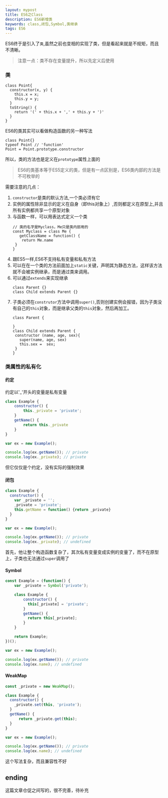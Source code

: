 ```yaml
---
layout: mypost
title: ES6之Class
description: ES6新增类
keywords: class,闭包,Symbol,类继承
tags: ES6
---
```


ES6终于是引入了`类`,虽然之前也变相的实现了类，但是看起来就是不规矩，而且不清晰。

> 注意一点：类不存在变量提升，所以先定义后使用

### 类

```angular2html
class Point{
  constructor(x, y) {
    this.x = x;
    this.y = y;
  }
  toString() {
    return '(' + this.x + ',' + this.y + ')'
  }
}
```
ES6的类其实可以看做构造函数的另一种写法

```angular2html
class Point{}
typeof Point // 'function'
Point = Point.prototype.constructor
```
所以，类的方法也是定义在`prototype`属性上面的

> ES6的类基本等于ES5定义的类，但是有一点区别是，ES6类内部的方法是不可枚举的

需要注意的几点：
1. `constructor`是类的默认方法,一个类必须有它
2. 实例的属性除非显示的定义在自身（即this对象上）,否则都定义在原型上,并且所有实例都共享一个原型对象
3. 与函数一样，可以用表达式定义一个类
    ```angular2html
    // 类的名字是Myclass，Me只是类内部用的
    const Myclass = class Me {
       getClassName = function() {
        return Me.name
     }
    }
    ```
4. 跟ES5一样,ES6不支持私有变量和私有方法
5. 可以在在一个类的方法前面加上`static`关键，声明其为静态方法，这样该方法就不会被实例继承，而是通过类来调用。
6. 可以通过`extends`来实现继承
    ```angular2html
    class Parent {}
    class Child extends Parent {}
    ```
7. 子类必须在`construtor`方法中调用`super()`,否则创建实例会报错，因为子类没有自己的`this`对象，而是继承父类的`this`对象，然后再加工。
    ```
    class Parent {
     
    }
    class Child extends Parent {
     constructor (name, age, sex){
       super(name, age, sex)
       this.sex =  sex;
     }
    }
    ```

### 类属性的私有化

#### 约定

约定以'_'开头的变量是私有变量

```javascript
class Example {
    constructor() {
        this._private = 'private';
    }
    getName() {
        return this._private
    }
}

var ex = new Example();

console.log(ex.getName()); // private
console.log(ex._private); // private
```

但它仅仅是个约定，没有实际的强制效果

#### 闭包

```javascript
class Example {
  constructor() {
    var _private = '';
    _private = 'private';
    this.getName = function() {return _private}
  }
}

var ex = new Example();

console.log(ex.getName()); // private
console.log(ex._private); // undefined
```

首先，他让整个构造函数复杂了，其次私有变量变成实例的变量了，而不在原型上，子类也无法通过`super`调用了

#### Symbol 

```javascript
const Example = (function() {
    var _private = Symbol('private');

    class Example {
        constructor() {
          this[_private] = 'private';
        }
        getName() {
          return this[_private];
        }
    }

    return Example;
})();

var ex = new Example();

console.log(ex.getName()); // private
console.log(ex.name); // undefined
```



#### WeakMap

```javascript
const _private = new WeakMap();

class Example {
  constructor() {
    _private.set(this, 'private');
  }
  getName() {
      return _private.get(this);
  }
}

var ex = new Example();

console.log(ex.getName()); // private
console.log(ex.name); // undefined
```

这个写法复杂，而且兼容性不好

## ending

这篇文章仓促之间写的，很不完善，待补充